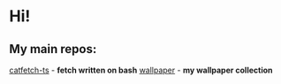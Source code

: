 # Hi! 

## My main repos:
[catfetch-ts](https://github.com/tasory/catfetch-ts) - **fetch written on bash** 
 [wallpaper](https://github.com/tasory/wallpaper) - **my wallpaper collection**
